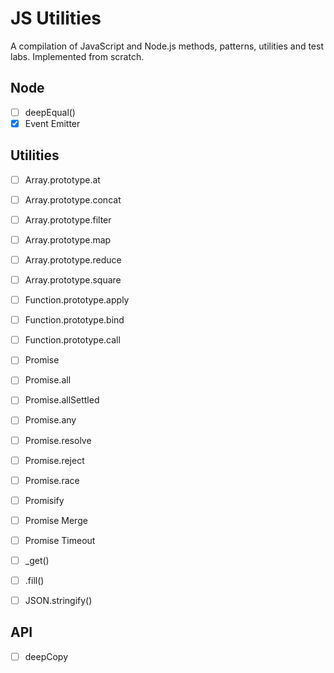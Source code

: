 # JS Utilities
A compilation of JavaScript and Node.js methods, patterns, utilities and test labs. Implemented from scratch.

## Node
- [ ] deepEqual()
- [X] Event Emitter

## Utilities
- [ ] Array.prototype.at
- [ ] Array.prototype.concat
- [ ] Array.prototype.filter
- [ ] Array.prototype.map
- [ ] Array.prototype.reduce
- [ ] Array.prototype.square

- [ ] Function.prototype.apply
- [ ] Function.prototype.bind
- [ ] Function.prototype.call

- [ ] Promise
- [ ] Promise.all
- [ ] Promise.allSettled
- [ ] Promise.any
- [ ] Promise.resolve
- [ ] Promise.reject
- [ ] Promise.race
- [ ] Promisify
- [ ] Promise Merge
- [ ] Promise Timeout

- [ ] _get()
- [ ] .fill()
- [ ] JSON.stringify()

## API
- [ ] deepCopy